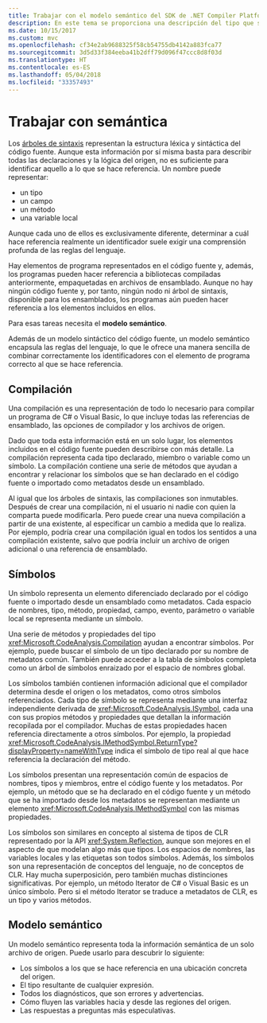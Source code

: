 ```yaml
---
title: Trabajar con el modelo semántico del SDK de .NET Compiler Platform
description: En este tema se proporciona una descripción del tipo que se usa para entender y manipular el modelo semántico del código.
ms.date: 10/15/2017
ms.custom: mvc
ms.openlocfilehash: cf34e2ab9688325f58cb54755db4142a883fca77
ms.sourcegitcommit: 3d5d33f384eeba41b2dff79d096f47ccc8d8f03d
ms.translationtype: HT
ms.contentlocale: es-ES
ms.lasthandoff: 05/04/2018
ms.locfileid: "33357493"
---
```

# <a name="work-with-semantics"></a>Trabajar con semántica

Los [árboles de sintaxis](work-with-syntax.md) representan la estructura léxica y sintáctica del código fuente. Aunque esta información por sí misma basta para describir todas las declaraciones y la lógica del origen, no es suficiente para identificar aquello a lo que se hace referencia. Un nombre puede representar:

- un tipo
- un campo
- un método
- una variable local

Aunque cada uno de ellos es exclusivamente diferente, determinar a cuál hace referencia realmente un identificador suele exigir una comprensión profunda de las reglas del lenguaje. 

Hay elementos de programa representados en el código fuente y, además, los programas pueden hacer referencia a bibliotecas compiladas anteriormente, empaquetadas en archivos de ensamblado. Aunque no hay ningún código fuente y, por tanto, ningún nodo ni árbol de sintaxis, disponible para los ensamblados, los programas aún pueden hacer referencia a los elementos incluidos en ellos.

Para esas tareas necesita el **modelo semántico**.

Además de un modelo sintáctico del código fuente, un modelo semántico encapsula las reglas del lenguaje, lo que le ofrece una manera sencilla de combinar correctamente los identificadores con el elemento de programa correcto al que se hace referencia.

## <a name="compilation"></a>Compilación

Una compilación es una representación de todo lo necesario para compilar un programa de C# o Visual Basic, lo que incluye todas las referencias de ensamblado, las opciones de compilador y los archivos de origen. 

Dado que toda esta información está en un solo lugar, los elementos incluidos en el código fuente pueden describirse con más detalle. La compilación representa cada tipo declarado, miembro o variable como un símbolo. La compilación contiene una serie de métodos que ayudan a encontrar y relacionar los símbolos que se han declarado en el código fuente o importado como metadatos desde un ensamblado.

Al igual que los árboles de sintaxis, las compilaciones son inmutables. Después de crear una compilación, ni el usuario ni nadie con quien la comparta puede modificarla. Pero puede crear una nueva compilación a partir de una existente, al especificar un cambio a medida que lo realiza. Por ejemplo, podría crear una compilación igual en todos los sentidos a una compilación existente, salvo que podría incluir un archivo de origen adicional o una referencia de ensamblado.

## <a name="symbols"></a>Símbolos

Un símbolo representa un elemento diferenciado declarado por el código fuente o importado desde un ensamblado como metadatos. Cada espacio de nombres, tipo, método, propiedad, campo, evento, parámetro o variable local se representa mediante un símbolo. 

Una serie de métodos y propiedades del tipo <xref:Microsoft.CodeAnalysis.Compilation> ayudan a encontrar símbolos. Por ejemplo, puede buscar el símbolo de un tipo declarado por su nombre de metadatos común. También puede acceder a la tabla de símbolos completa como un árbol de símbolos enraizado por el espacio de nombres global.

Los símbolos también contienen información adicional que el compilador determina desde el origen o los metadatos, como otros símbolos referenciados. Cada tipo de símbolo se representa mediante una interfaz independiente derivada de <xref:Microsoft.CodeAnalysis.ISymbol>, cada una con sus propios métodos y propiedades que detallan la información recopilada por el compilador. Muchas de estas propiedades hacen referencia directamente a otros símbolos. Por ejemplo, la propiedad <xref:Microsoft.CodeAnalysis.IMethodSymbol.ReturnType?displayProperty=nameWithType> indica el símbolo de tipo real al que hace referencia la declaración del método.

Los símbolos presentan una representación común de espacios de nombres, tipos y miembros, entre el código fuente y los metadatos. Por ejemplo, un método que se ha declarado en el código fuente y un método que se ha importado desde los metadatos se representan mediante un elemento <xref:Microsoft.CodeAnalysis.IMethodSymbol> con las mismas propiedades.

Los símbolos son similares en concepto al sistema de tipos de CLR representado por la API <xref:System.Reflection>, aunque son mejores en el aspecto de que modelan algo más que tipos. Los espacios de nombres, las variables locales y las etiquetas son todos símbolos. Además, los símbolos son una representación de conceptos del lenguaje, no de conceptos de CLR. Hay mucha superposición, pero también muchas distinciones significativas. Por ejemplo, un método Iterator de C# o Visual Basic es un único símbolo. Pero si el método Iterator se traduce a metadatos de CLR, es un tipo y varios métodos.

## <a name="semantic-model"></a>Modelo semántico

Un modelo semántico representa toda la información semántica de un solo archivo de origen. Puede usarlo para descubrir lo siguiente: 

* Los símbolos a los que se hace referencia en una ubicación concreta del origen.
* El tipo resultante de cualquier expresión.
* Todos los diagnósticos, que son errores y advertencias.
* Cómo fluyen las variables hacia y desde las regiones del origen.
* Las respuestas a preguntas más especulativas.
